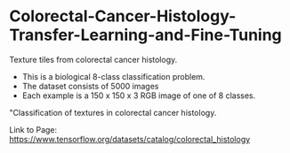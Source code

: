 # Colorectal-Cancer-Histology-Transfer-Learning-and-Fine-Tuning

Texture tiles from colorectal cancer histology.

* This is a biological 8-class classification problem.
* The dataset consists of 5000 images 
* Each example is a 150 x 150 x 3 RGB image of one of 8 classes.

"Classification of textures in colorectal cancer histology.

Link to Page: https://www.tensorflow.org/datasets/catalog/colorectal_histology
